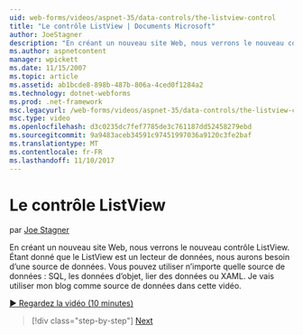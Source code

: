 ```yaml
---
uid: web-forms/videos/aspnet-35/data-controls/the-listview-control
title: "Le contrôle ListView | Documents Microsoft"
author: JoeStagner
description: "En créant un nouveau site Web, nous verrons le nouveau contrôle ListView. Étant donné que le ListView est un lecteur de données, nous aurons besoin d’une source de données. Vous pouvez utiliser des données..."
ms.author: aspnetcontent
manager: wpickett
ms.date: 11/15/2007
ms.topic: article
ms.assetid: ab1bcde8-898b-487b-806a-4ced0f1284a2
ms.technology: dotnet-webforms
ms.prod: .net-framework
msc.legacyurl: /web-forms/videos/aspnet-35/data-controls/the-listview-control
msc.type: video
ms.openlocfilehash: d3c0235dc7fef7785de3c761187dd52458279ebd
ms.sourcegitcommit: 9a9483aceb34591c97451997036a9120c3fe2baf
ms.translationtype: MT
ms.contentlocale: fr-FR
ms.lasthandoff: 11/10/2017
---
```

<a name="the-listview-control"></a>Le contrôle ListView
====================
par [Joe Stagner](https://github.com/JoeStagner)

En créant un nouveau site Web, nous verrons le nouveau contrôle ListView. Étant donné que le ListView est un lecteur de données, nous aurons besoin d’une source de données. Vous pouvez utiliser n’importe quelle source de données : SQL, les données d’objet, lier des données ou XAML. Je vais utiliser mon blog comme source de données dans cette vidéo.

[&#9654; Regardez la vidéo (10 minutes)](https://channel9.msdn.com/Blogs/ASP-NET-Site-Videos/the-listview-control)

>[!div class="step-by-step"]
[Next](the-datapager-control.md)
